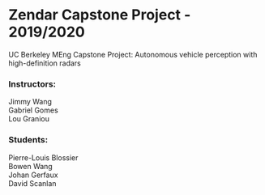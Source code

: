 # Zendar Capstone Project - 2019/2020
UC Berkeley MEng Capstone Project: Autonomous vehicle perception with high-definition radars 

### Instructors:
Jimmy Wang <br />
Gabriel Gomes <br />
Lou Graniou

### Students:
Pierre-Louis Blossier <br />
Bowen Wang <br />
Johan Gerfaux <br />
David Scanlan
